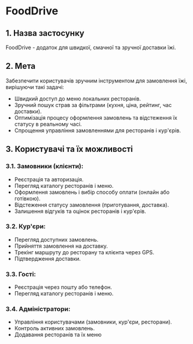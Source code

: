 # FoodDrive

## 1. Назва застосунку
FoodDrive - додаток для швидкої, смачної та зручної доставки їжі.

## 2. Мета
Забезпечити користувачів зручним інструментом для замовлення їжі, вирішуючи такі задачі:
- Швидкий доступ до меню локальних ресторанів.
- Зручний пошук страв за фільтрами (кухня, ціна, рейтинг, час доставки).
- Оптимізація процесу оформлення замовлень та відстеження їх статусу в реальному часі.
- Спрощення управління замовленнями для ресторанів і кур'єрів.

## 3. Користувачі та їх можливості
### 3.1. Замовники (клієнти):
- Реєстрація та авторизація.
- Перегляд каталогу ресторанів і меню.
- Оформлення замовлень і вибір способу оплати (онлайн або готівкою).
- Відстеження статусу замовлення (приготування, доставка).
- Залишення відгуків та оцінок ресторанів і кур'єрів.

### 3.2. Кур'єри:
- Перегляд доступних замовлень.
- Прийняття замовлення на доставку.
- Трекінг маршруту до ресторану та клієнта через GPS.
- Підтвердження доставки.

### 3.3. Гості:
- Реєстрація через пошту або телефон.
- Перегляд каталогу ресторанів і меню.

### 3.4. Адміністратори:
- Управління користувачами (замовники, кур'єри, ресторани).
- Контроль активних замовлень.
- Додавання ресторанів та їх меню


